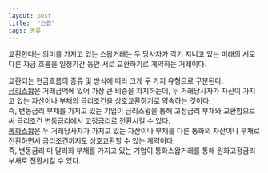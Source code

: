 ```yaml
---
layout: post
title:  "스왑"
tags: 종류
---
```

<p>
  교환한다는 의미를 가지고 있는 스왑거래는 두 당사자가 각기 지니고 있는 미래의 서로 다른 자금 흐름을 일정기간 동안 서로 교환하기로 계약하는 거래이다.
</p>
<p>
  교환되는 현금흐름의 종류 및 방식에 따라 크게 두 가지 유형으로 구분된다.<br>
  <u>금리스왑</u>은 거래금액에 있어 가장 큰 비중을 차지하는데, 두 거래당사자가 자신이 가지고 있는 자산이나 부채의 금리조건을 상호교환하기로 약속하는 것이다.<br>
  즉, 변동금리 부채를 가지고 있는 기업이 금리스왑을 통해 고정금리 부채와 교환함으로써 금리조건 변동금리에서 고정금리로 전환시킬 수 있다.<br>
  <u>통화스왑</u>은 두 거래당사자가 가지고 있는 자산이나 부채를 다른 통화의 자산이나 부채로 전환하면서 금리조건까지도 상호교환할 수 있는 계약이다.<br>
  즉, 변동금리 미 달러화 부채를 가지고 있는 기업이 통화스왑거래를 통해 원화고정금리 부채로 전환시킬 수 있다.
</p>

